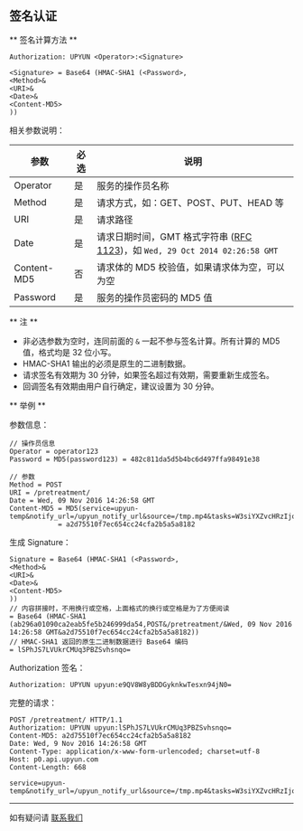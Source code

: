 ## 签名认证

** 签名计算方法 **

```
Authorization: UPYUN <Operator>:<Signature>

<Signature> = Base64 (HMAC-SHA1 (<Password>,
<Method>&
<URI>&
<Date>&
<Content-MD5>
))
```

相关参数说明：

| 参数      		| 必选  	| 说明                                      	|
|---------------|-------|-----------------------------------------------------------------|
| Operator      | 是    	|服务的操作员名称                            						|
| Method        | 是    	|请求方式，如：GET、POST、PUT、HEAD 等                            	|
| URI           | 是    	|请求路径	 |
| Date          | 是    	|请求日期时间，GMT 格式字符串 ([RFC 1123](http://tools.ietf.org/html/rfc1123))，如 `Wed, 29 Oct 2014 02:26:58 GMT`|
| Content-MD5   | 否    	|请求体的 MD5 校验值，如果请求体为空，可以为空            |
| Password      | 是    	|服务的操作员密码的 MD5 值                                   	|

** 注 **

- 非必选参数为空时，连同前面的 `&` 一起不参与签名计算。所有计算的 MD5 值，格式均是 32 位小写。
- HMAC-SHA1 输出的必须是原生的二进制数据。
- 请求签名有效期为 30 分钟，如果签名超过有效期，需要重新生成签名。
- 回调签名有效期由用户自行确定，建议设置为 30 分钟。

** 举例 **

参数信息：
```
// 操作员信息
Operator = operator123			
Password = MD5(password123) = 482c811da5d5b4bc6d497ffa98491e38

// 参数
Method = POST							
URI = /pretreatment/
Date = Wed, 09 Nov 2016 14:26:58 GMT
Content-MD5 = MD5(service=upyun-temp&notify_url=/upyun_notify_url&source=/tmp.mp4&tasks=W3siYXZvcHRzIjoiL3MvMjQwcCg0OjMpL2FzLzEvci8zMCIsInJldHVybl9pbmZvIjp0cnVlLCJzYXZlX2FzIjoiL2EvYi5tcDQiLCJ0eXBlIjoidmlkZW8ifSx7ImF2b3B0cyI6Ii9pL0wyRXZZaTlqTG0xd05BPT0vaS9MekV2TWk4ekxtMXdOQT09Iiwic2F2ZV9hcyI6Ii9jb25jYXQvYS5tcDQiLCJ0eXBlIjoidmNvbmNhdCJ9XQ==&accept=json)
            = a2d75510f7ec654cc24cfa2b5a5a8182
```

生成 Signature：

```
Signature = Base64 (HMAC-SHA1 (<Password>,
<Method>&
<URI>&
<Date>&
<Content-MD5>
))
// 内容拼接时，不用换行或空格，上面格式的换行或空格是为了方便阅读
= Base64 (HMAC-SHA1 (ab296a01090ca2eab5fe5b246999da54,POST&/pretreatment/&Wed, 09 Nov 2016 14:26:58 GMT&a2d75510f7ec654cc24cfa2b5a5a8182))
// HMAC-SHA1 返回的原生二进制数据进行 Base64 编码
= lSPhJS7LVUkrCMUq3PBZSvhsnqo=
```

Authorization 签名：

```
Authorization: UPYUN upyun:e9QV8W8yBDDGyknkwTesxn94jN0=
```

完整的请求：

```
POST /pretreatment/ HTTP/1.1
Authorization: UPYUN upyun:lSPhJS7LVUkrCMUq3PBZSvhsnqo=
Content-MD5: a2d75510f7ec654cc24cfa2b5a5a8182
Date: Wed, 9 Nov 2016 14:26:58 GMT
Content-Type: application/x-www-form-urlencoded; charset=utf-8
Host: p0.api.upyun.com
Content-Length: 668

service=upyun-temp&notify_url=/upyun_notify_url&source=/tmp.mp4&tasks=W3siYXZvcHRzIjoiL3MvMjQwcCg0OjMpL2FzLzEvci8zMCIsInJldHVybl9pbmZvIjp0cnVlLCJzYXZlX2FzIjoiL2EvYi5tcDQiLCJ0eXBlIjoidmlkZW8ifSx7ImF2b3B0cyI6Ii9pL0wyRXZZaTlqTG0xd05BPT0vaS9MekV2TWk4ekxtMXdOQT09Iiwic2F2ZV9hcyI6Ii9jb25jYXQvYS5tcDQiLCJ0eXBlIjoidmNvbmNhdCJ9XQ==&accept=json
```

---------

如有疑问请 [联系我们](https://www.upyun.com/about_contact.html)